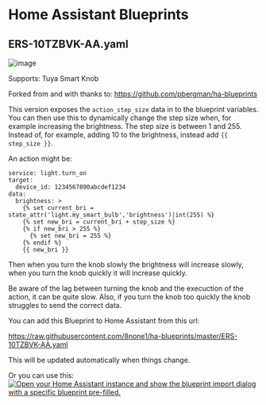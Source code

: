 # Home Assistant Blueprints

## ERS-10TZBVK-AA.yaml
![image](https://github.com/8none1/ha-blueprints/assets/6552931/ee027fe8-1f94-4e51-8346-08965c315865)

Supports: Tuya Smart Knob

Forked from and with thanks to:  https://github.com/pbergman/ha-blueprints

This version exposes the `action_step_size` data in to the blueprint variables.  You can then use this to dynamically change the step size when, for example increasing the brightness.  The step size is between 1 and 255.  Instead of, for example, adding 10 to the brightness, instead add `{{ step_size }}`.

An action might be:

```
service: light.turn_on
target:
  device_id: 1234567890abcdef1234
data:
  brightness: >
    {% set current_bri = state_attr('light.my_smart_bulb','brightness')|int(255) %}
    {% set new_bri = current_bri + step_size %}
    {% if new_bri > 255 %}
      {% set new_bri = 255 %}
    {% endif %}
    {{ new_bri }}
```

Then when you turn the knob slowly the brightness will increase slowly, when you turn the knob quickly it will increase quickly.

Be aware of the lag between turning the knob and the execuction of the action, it can be quite slow.  Also, if you turn the knob too quickly the knob struggles to send the correct data.

You can add this Blueprint to Home Assistant from this url:

https://raw.githubusercontent.com/8none1/ha-blueprints/master/ERS-10TZBVK-AA.yaml

This will be updated automatically when things change.

Or you can use this:
[![Open your Home Assistant instance and show the blueprint import dialog with a specific blueprint pre-filled.](https://my.home-assistant.io/badges/blueprint_import.svg)](https://my.home-assistant.io/redirect/blueprint_import/?blueprint_url=https%3A%2F%2Fraw.githubusercontent.com%2F8none1%2Fha-blueprints%2Fmaster%2FERS-10TZBVK-AA.yaml)
